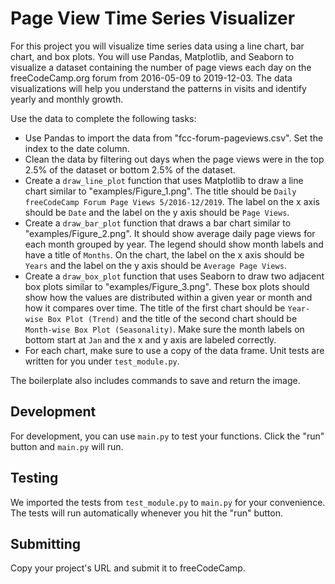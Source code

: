 # Page View Time Series Visualizer

For this project you will visualize time series data using a line chart, bar chart, and box plots. You will use Pandas, Matplotlib, and Seaborn to visualize a dataset containing the number of page views each day on the freeCodeCamp.org forum from 2016-05-09 to 2019-12-03. The data visualizations will help you understand the patterns in visits and identify yearly and monthly growth.

Use the data to complete the following tasks:

- Use Pandas to import the data from "fcc-forum-pageviews.csv". Set the index to the date column.
- Clean the data by filtering out days when the page views were in the top 2.5% of the dataset or bottom 2.5% of the dataset.
- Create a `draw_line_plot` function that uses Matplotlib to draw a line chart similar to "examples/Figure_1.png". The title should be `Daily freeCodeCamp Forum Page Views 5/2016-12/2019`. The label on the x axis should be `Date` and the label on the y axis should be `Page Views`.
- Create a `draw_bar_plot` function that draws a bar chart similar to "examples/Figure_2.png". It should show average daily page views for each month grouped by year. The legend should show month labels and have a title of `Months`. On the chart, the label on the x axis should be `Years` and the label on the y axis should be `Average Page Views`.
- Create a `draw_box_plot` function that uses Seaborn to draw two adjacent box plots similar to "examples/Figure_3.png". These box plots should show how the values are distributed within a given year or month and how it compares over time. The title of the first chart should be `Year-wise Box Plot (Trend)` and the title of the second chart should be `Month-wise Box Plot (Seasonality)`. Make sure the month labels on bottom start at `Jan` and the x and y axis are labeled correctly.
- For each chart, make sure to use a copy of the data frame. Unit tests are written for you under `test_module.py`.

The boilerplate also includes commands to save and return the image.

## Development
For development, you can use `main.py` to test your functions. Click the "run" button and `main.py` will run.

## Testing
We imported the tests from `test_module.py` to `main.py` for your convenience. The tests will run automatically whenever you hit the "run" button.

## Submitting
Copy your project's URL and submit it to freeCodeCamp.
